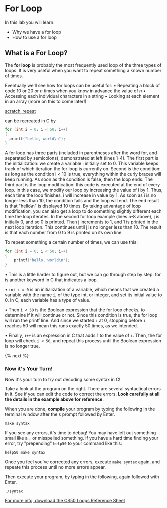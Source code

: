 # For Loop

In this lab you will learn:

- Why we have a for loop
- How to use a for loop

## What is a For Loop?

The **for loop** is probably the most frequently used loop of the three types of loops. It is very useful when you want to repeat something a known number of times. 

Eventually we'll see how for loops can be useful for: 
• Repeating a block of code 10 or 20 or *n* times when you know in advance the value of *n*
• Accessing each individual characters in a string
• Looking at each element in an array (more on this to come later!)

[scratch_repeat](http://labs.cs50nestm.net/repeat.png)

can be recreated in C by

```c
for (int i = 0; i < 50; i++)
{
  printf("hello, world\n");
}
```

A for loop has three parts (included in parentheses after the word for, and separated
by semicolons), demonstrated at left (lines 1-4).
The first part is the initialization: we create a variable i initially set to 0.
This variable keeps track of which iteration the for loop is currently on.
Second is the condition: as long as the condition i < 10 is true, everything within the curly braces will keep running. As soon as the condition is false, then the loop ends. The third part is the loop modification:
this code is executed at the end of every loop. In this case, we modify our loop by increasing the value of i by 1.
Thus, each time the loop finishes, i will increase in value by 1. As soon as i is no longer less than 10, the condition fails and the loop will end. The end result is that "hello\n" is displayed 10 times.
By taking advantage of loop modification, you can also get a loop to do something slightly different each time
the loop iterates. In the second for loop example (lines 5-8 above), j is initially 0, and so 0 is printed. Then j
increments to 1, and 1 is printed in the next loop iteration. This continues until j is no longer less than 10. The
result is that each number from 0 to 9 is printed on its own line.

To repeat something a certain number of times, we can use this:

```c
for (int i = 0; i < 50; i++)
{
    printf("hello, world\n");
}
```

• This is a little harder to figure out, but we can go through step by step. for is another keyword in C that indicates a loop.

• `int i = 0` is an initialization of a variable, which means that we created a variable with the name `i`, of the type int, or integer, and set its initial value to 0. In C, each variable has a type of value.

• Then `i < 50` is the Boolean expression that the for loop checks, to determine if it will continue or not. Since this condition is true, the for loop will run the printf line. And since we started `i` at 0, stopping before `i` reaches 50 will mean this runs exactly 50 times, as we intended.

• Finally, `i++` is an expression in C that adds 1 to the value of `i`. Then, the for loop will check `i < 50`, and repeat this process until the Boolean expression is no longer true.



{% next %}

### Now it's Your Turn!

Now it's your turn to try out decoding some syntax in C!

Take a look at the program on the right. There are several syntactical errors in it. See if you can edit the code to correct the errors. **Look carefully at all the details in the example above for reference**.

When you are done, **compile** your program by typing the following in the terminal window after the `$` prompt followed by Enter.

```
make syntax
```

If you see any errors, it's time to debug! You may have left out something small like a `;` or misspelled something. If you have a hard time finding your error, try "prepending" `help50` to your command like this:

```
help50 make syntax
```

Once you feel you've corrected any errors, execute `make syntax` again, and repeate this process until no more errors appear.

Then execute your program, by typing in the following, again followed with Enter.

```
./syntax
```



[For more info, download the CS50 Loops Reference Sheet](https://ap.cs50.school/assets/pdfs/unit1/loops.pdf)

